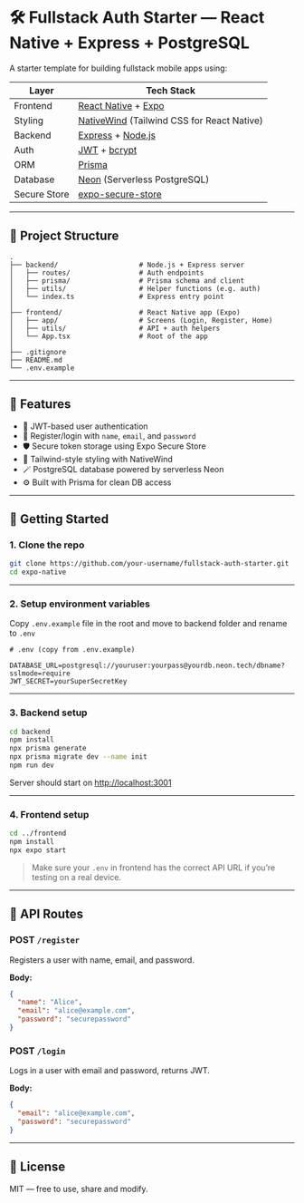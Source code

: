 # 🛠️ Fullstack Auth Starter — React Native + Express + PostgreSQL

A starter template for building fullstack mobile apps using:


| Layer        | Tech Stack                                                                   |
| -------------- | ------------------------------------------------------------------------------ |
| Frontend     | [React Native](https://reactnative.dev/) + [Expo](https://expo.dev)          |
| Styling      | [NativeWind](https://www.nativewind.dev/) (Tailwind CSS for React Native)    |
| Backend      | [Express](https://expressjs.com/) + [Node.js](https://nodejs.org/)           |
| Auth         | [JWT](https://jwt.io) + [bcrypt](https://github.com/kelektiv/node.bcrypt.js) |
| ORM          | [Prisma](https://www.prisma.io)                                              |
| Database     | [Neon](https://neon.tech) (Serverless PostgreSQL)                            |
| Secure Store | [expo-secure-store](https://docs.expo.dev/versions/latest/sdk/securestore)   |

---

## 📁 Project Structure

```
.
├── backend/                    # Node.js + Express server
│   ├── routes/                 # Auth endpoints
│   ├── prisma/                 # Prisma schema and client
│   ├── utils/                  # Helper functions (e.g. auth)
│   └── index.ts                # Express entry point
│
├── frontend/                   # React Native app (Expo)
│   ├── app/                    # Screens (Login, Register, Home)
│   ├── utils/                  # API + auth helpers
│   └── App.tsx                 # Root of the app
│
├── .gitignore
├── README.md
└── .env.example
```

---

## 🧪 Features

- 🔐 JWT-based user authentication
- 🧑 Register/login with `name`, `email`, and `password`
- 🛡️ Secure token storage using Expo Secure Store
- 🌈 Tailwind-style styling with NativeWind
- 🪄 PostgreSQL database powered by serverless Neon
- ⚙️ Built with Prisma for clean DB access

---

## 🚀 Getting Started

### 1. Clone the repo

```bash
git clone https://github.com/your-username/fullstack-auth-starter.git
cd expo-native
```

---

### 2. Setup environment variables

Copy `.env.example` file in the root and move to backend folder and rename to `.env`

```
# .env (copy from .env.example)

DATABASE_URL=postgresql://youruser:yourpass@yourdb.neon.tech/dbname?sslmode=require
JWT_SECRET=yourSuperSecretKey
```

---

### 3. Backend setup

```bash
cd backend
npm install
npx prisma generate
npx prisma migrate dev --name init
npm run dev
```

Server should start on [http://localhost:3001](http://localhost:3001)

---

### 4. Frontend setup

```bash
cd ../frontend
npm install
npx expo start
```

> Make sure your `.env` in frontend has the correct API URL if you’re testing on a real device.

---

## 🧾 API Routes

### POST `/register`

Registers a user with name, email, and password.

**Body:**

```json
{
  "name": "Alice",
  "email": "alice@example.com",
  "password": "securepassword"
}
```

### POST `/login`

Logs in a user with email and password, returns JWT.

**Body:**

```json
{
  "email": "alice@example.com",
  "password": "securepassword"
}
```

---

## 📄 License

MIT — free to use, share and modify.
